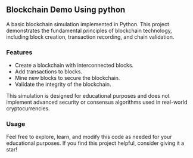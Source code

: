 ## Blockchain Demo Using python

A basic blockchain simulation implemented in Python. This project demonstrates the fundamental principles of blockchain technology, including block creation, transaction recording, and chain validation.

### Features
- Create a blockchain with interconnected blocks.
- Add transactions to blocks.
- Mine new blocks to secure the blockchain.
- Validate the integrity of the blockchain.

This simulation is designed for educational purposes and does not implement advanced security or consensus algorithms used in real-world cryptocurrencies.

### Usage


Feel free to explore, learn, and modify this code as needed for your educational purposes. If you find this project helpful, consider giving it a star!


